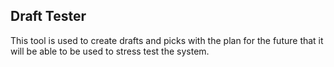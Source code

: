 ## Draft Tester

This tool is used to create drafts and picks with the plan for the future that
it will be able to be used to stress test the system.
